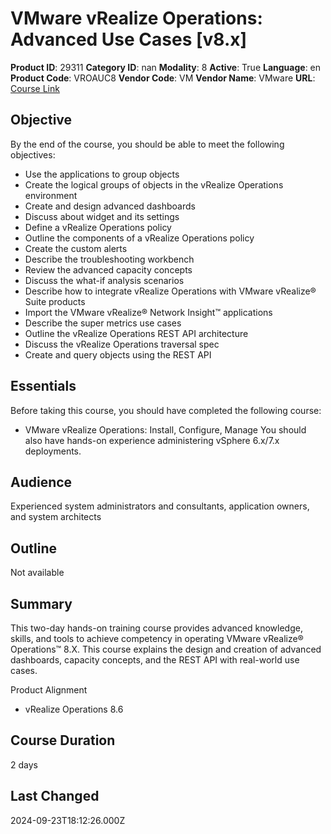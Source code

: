 # VMware vRealize Operations: Advanced Use Cases [v8.x]

**Product ID**: 29311
**Category ID**: nan
**Modality**: 8
**Active**: True
**Language**: en
**Product Code**: VROAUC8
**Vendor Code**: VM
**Vendor Name**: VMware
**URL**: [Course Link](https://www.fastlaneus.com/course/vmware-vroauc8)

## Objective
By the end of the course, you should be able to meet the following objectives:


- Use the applications to group objects
- Create the logical groups of objects in the vRealize Operations environment
- Create and design advanced dashboards
- Discuss about widget and its settings
- Define a vRealize Operations policy
- Outline the components of a vRealize Operations policy
- Create the custom alerts
- Describe the troubleshooting workbench
- Review the advanced capacity concepts
- Discuss the what-if analysis scenarios
- Describe how to integrate vRealize Operations with VMware vRealize® Suite products
- Import the VMware vRealize® Network Insight™ applications
- Describe the super metrics use cases
- Outline the vRealize Operations REST API architecture
- Discuss the vRealize Operations traversal spec
- Create and query objects using the REST API

## Essentials
Before taking this course, you should have completed the following course:


- VMware vRealize Operations: Install, Configure, Manage
You should also have hands-on experience administering vSphere 6.x/7.x deployments.

## Audience
Experienced system administrators and consultants, application owners, and system architects

## Outline
Not available

## Summary
This two-day hands-on training course provides advanced knowledge, skills, and tools to achieve competency in operating VMware vRealize® Operations™ 8.X. This course explains the design and creation of advanced dashboards, capacity concepts, and the REST API with real-world use cases.

Product Alignment


- vRealize Operations 8.6

## Course Duration
2 days

## Last Changed
2024-09-23T18:12:26.000Z
